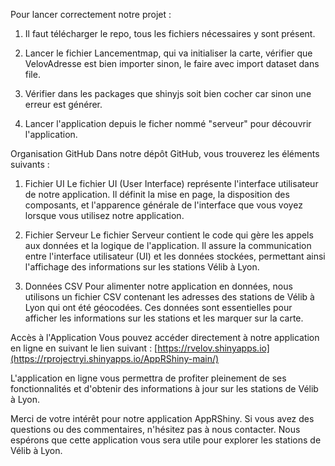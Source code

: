Pour lancer correctement notre projet :

1. Il faut télécharger le repo, tous les fichiers nécessaires y sont présent.

2. Lancer le fichier Lancementmap, qui va initialiser la carte, vérifier que VelovAdresse est bien importer sinon, le faire avec import dataset dans file.

3. Vérifier dans les packages que shinyjs soit bien cocher car sinon une erreur est générer.

4. Lancer l'application depuis le ficher nommé "serveur" pour découvrir l'application.

Organisation GitHub
Dans notre dépôt GitHub, vous trouverez les éléments suivants :

1. Fichier UI
Le fichier UI (User Interface) représente l'interface utilisateur de notre application. Il définit la mise en page, la disposition des composants, et l'apparence générale de l'interface que vous voyez lorsque vous utilisez notre application.

2. Fichier Serveur
Le fichier Serveur contient le code qui gère les appels aux données et la logique de l'application. Il assure la communication entre l'interface utilisateur (UI) et les données stockées, permettant ainsi l'affichage des informations sur les stations Vélib à Lyon.

3. Données CSV
Pour alimenter notre application en données, nous utilisons un fichier CSV contenant les adresses des stations de Vélib à Lyon qui ont été géocodées. Ces données sont essentielles pour afficher les informations sur les stations et les marquer sur la carte.

Accès à l'Application
Vous pouvez accéder directement à notre application en ligne en suivant le lien suivant : [https://rvelov.shinyapps.io](https://rprojectryi.shinyapps.io/AppRShiny-main/)

L'application en ligne vous permettra de profiter pleinement de ses fonctionnalités et d'obtenir des informations à jour sur les stations de Vélib à Lyon.

Merci de votre intérêt pour notre application AppRShiny. Si vous avez des questions ou des commentaires, n'hésitez pas à nous contacter. Nous espérons que cette application vous sera utile pour explorer les stations de Vélib à Lyon.
